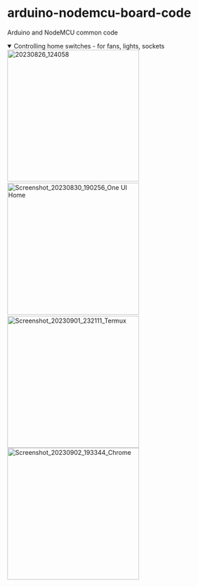# arduino-nodemcu-board-code
Arduino and NodeMCU common code

<details open><summary>Controlling home switches - for fans, lights, sockets</summary>
<img alt="20230826_124058" width="300px" src="https://github.com/exemplar-codes/arduino-nodemcu-board-code/assets/48156230/c71c81dd-d49d-44e6-b39d-b8d68c9f4a96" />&nbsp;&nbsp;&nbsp;&nbsp;
<img alt="Screenshot_20230830_190256_One UI Home" width="300px" src="https://github.com/exemplar-codes/arduino-nodemcu-board-code/assets/48156230/6d101ab5-0d8e-4999-9cb5-6dfcfc0cc551" />&nbsp;&nbsp;&nbsp;&nbsp;
<img alt="Screenshot_20230901_232111_Termux" width="300px" src="https://github.com/exemplar-codes/arduino-nodemcu-board-code/assets/48156230/9fd25e58-5415-4ec1-944b-df53b86e0823" />
<img alt="Screenshot_20230902_193344_Chrome" width="300px" src="https://github.com/exemplar-codes/arduino-nodemcu-board-code/assets/48156230/1c831d9c-78ca-4eec-ac09-59d64ea53f11" />
</details>
